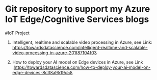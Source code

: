 
# Git repository to support my Azure IoT Edge/Cognitive Services blogs
#IoT Project
1. Intelligent, realtime and scalable video processing in Azure, see
Link: https://towardsdatascience.com/intelligent-realtime-and-scalable-video-processing-in-azure-201f87104f03

2. How to deploy your AI model on Edge devices in Azure, see 
Link :https://towardsdatascience.com/how-to-deploy-your-ai-model-on-edge-devices-8c38a9519c58

